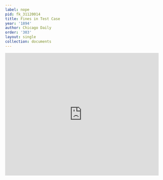 ```yaml
---
label: nope
pid: fk_31120014
title: Fines in Test Case
year: '1894'
author: Chicago Daily
order: '303'
layout: single
collection: documents
---
```

<iframe src="https://northwestern.app.box.com/embed/s/rifmk3a48e2auvzd6cxqlgnwkle9azk4?sortColumn=date&view=list" width="500" height="400" frameborder="0" allowfullscreen webkitallowfullscreen msallowfullscreen></iframe>
